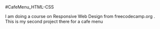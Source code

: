 #CafeMenu_HTML-CSS

I am doing a course on Responsive Web Design from freecodecamp.org . This is my second project there for a cafe menu
